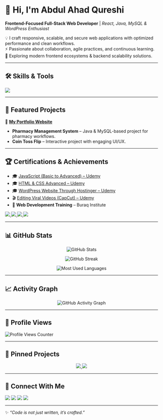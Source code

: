 # 👋 Hi, I'm Abdul Ahad Qureshi  

**Frontend-Focused Full-Stack Web Developer** | *React, Java, MySQL & WordPress Enthusiast*  

💡 I craft responsive, scalable, and secure web applications with optimized performance and clean workflows.  
⚡ Passionate about collaboration, agile practices, and continuous learning.  
🌱 Exploring modern frontend ecosystems & backend scalability solutions.  

---

## 🛠️ Skills & Tools  

<p align="left">
  <img src="https://skillicons.dev/icons?i=react,java,mysql,wordpress,html,css,javascript,git,github,figma" />
</p>

---

## 🚀 Featured Projects  

🔗 **[My Portfolio Website](https://abdul-ahad-dev.framer.website/)**  

- **Pharmacy Management System** – Java & MySQL-based project for pharmacy workflows.  
- **Coin Toss Flip** – Interactive project with engaging UI/UX.  

---

## 🏆 Certifications & Achievements  

- 🎓 [JavaScript (Basic to Advanced) – Udemy](https://www.udemy.com/certificate/UC-1d407ea4-8dd7-462f-a9c1-f716feb639d0/)  
- 🎓 [HTML & CSS Advanced – Udemy](https://www.udemy.com/certificate/UC-913a5abd-9761-4c4d-a4b4-87fd7cc380ae/)  
- 🎓 [WordPress Website Through Hostinger – Udemy](https://www.udemy.com/certificate/UC-a0683a03-e0d3-4f98-950c-56574d952ca9/)  
- 🎬 [Editing Viral Videos (CapCut) – Udemy](https://www.udemy.com/certificate/UC-72ad97d5-7282-42d9-b7ff-279020e6cae7/)  
- 📜 **Web Development Training** – Buraq Institute  

<p>
  <a href="https://www.udemy.com/certificate/UC-1d407ea4-8dd7-462f-a9c1-f716feb639d0/">
    <img src="https://img.shields.io/badge/JavaScript-Certificate-yellow?style=for-the-badge&logo=javascript" />
  </a>
  <a href="https://www.udemy.com/certificate/UC-913a5abd-9761-4c4d-a4b4-87fd7cc380ae/">
    <img src="https://img.shields.io/badge/HTML%20&%20CSS-Cert-blue?style=for-the-badge&logo=html5" />
  </a>
  <a href="https://www.udemy.com/certificate/UC-a0683a03-e0d3-4f98-950c-56574d952ca9/">
    <img src="https://img.shields.io/badge/WordPress-Certification-21759b?style=for-the-badge&logo=wordpress" />
  </a>
  <a href="https://www.udemy.com/certificate/UC-72ad97d5-7282-42d9-b7ff-279020e6cae7/">
    <img src="https://img.shields.io/badge/CapCut%20Editing-Cert-ff0050?style=for-the-badge&logo=capcut" />
  </a>
</p>


---

## 📊 GitHub Stats  

<p align="center">
  <img src="https://github-readme-stats.vercel.app/api?username=Abdul-Ahad-Qureshi&show_icons=true&theme=tokyonight" alt="GitHub Stats" />
</p>

<p align="center">
  <img src="https://streak-stats.demolab.com?user=Abdul-Ahad-Qureshi&theme=tokyonight" alt="GitHub Streak" />
</p>

<p align="center">
  <img src="https://github-readme-stats.vercel.app/api/top-langs/?username=Abdul-Ahad-Qureshi&layout=compact&theme=tokyonight" alt="Most Used Languages" />
</p>

---

## 📈 Activity Graph  

<p align="center">
  <img src="https://github-readme-activity-graph.vercel.app/graph?username=Abdul-Ahad-Qureshi&theme=tokyo-night" alt="GitHub Activity Graph" />
</p>

---

## 👀 Profile Views  

<p align="left">
  <img src="https://komarev.com/ghpvc/?username=Abdul-Ahad-Qureshi&label=Profile%20Views&color=0e75b6&style=flat" alt="Profile Views Counter" />
</p>

---

## 📌 Pinned Projects  

<p align="center">
  <a href="https://github.com/Abdul-Ahad-Qureshi/Pharmacy-Management-System">
    <img src="https://github-readme-stats.vercel.app/api/pin/?username=Abdul-Ahad-Qureshi&repo=Pharmacy-Management-System&theme=tokyonight" />
  </a>
  <a href="https://github.com/Abdul-Ahad-Qureshi/Coin-Toss-Flip">
    <img src="https://github-readme-stats.vercel.app/api/pin/?username=Abdul-Ahad-Qureshi&repo=Coin-Toss-Flip&theme=tokyonight" />
  </a>
</p>

---

## 🤝 Connect With Me  

<p align="left">
  <a href="https://www.linkedin.com/in/abdul-ahad-developer/"><img src="https://img.shields.io/badge/LinkedIn-Profile-blue?style=for-the-badge&logo=linkedin" /></a>
  <a href="https://abdul-ahad-dev.framer.website/"><img src="https://img.shields.io/badge/Portfolio-Website-orange?style=for-the-badge&logo=firefox" /></a>
  <a href="mailto:ahad97577@gmail.com"><img src="https://img.shields.io/badge/Email-Me-red?style=for-the-badge&logo=gmail" /></a>
  <a href="https://github.com/Abdul-Ahad-Qureshi"><img src="https://img.shields.io/badge/GitHub-Profile-181717?style=for-the-badge&logo=github" /></a>
</p>

---

✨ *“Code is not just written, it’s crafted.”*  
